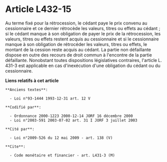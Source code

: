 # Article L432-15

Au terme fixé pour la rétrocession, le cédant paye le prix convenu au cessionnaire et ce dernier rétrocède les valeurs,
titres ou effets au cédant ; si le cédant manque à son obligation de payer le prix de la rétrocession, les valeurs, titres ou
effets restent acquis au cessionnaire et si le cessionnaire manque à son obligation de rétrocéder les valeurs, titres ou
effets, le montant de la cession reste acquis au cédant. La partie non défaillante dispose en outre des recours de droit
commun à l'encontre de la partie défaillante. Nonobstant toutes dispositions législatives contraires, l'article L. 431-3 est
applicable en cas d'inexécution d'une obligation du cédant ou du cessionnaire.

**Liens relatifs à cet article**

	**Anciens textes**:

	  - Loi n°93-1444 1993-12-31 art. 12 V

	**Codifié par**:

	  - Ordonnance 2000-1223 2000-12-14 JORF 16 décembre 2000
	  - Loi n°2003-591 2003-07-02 art. 31 I JORF 3 juillet 2003

	**Cité par**:

	  - Loi n°2009-526 du 12 mai 2009 - art. 138 (V)

	**Cite**:

	  - Code monétaire et financier - art. L431-3 (M)
